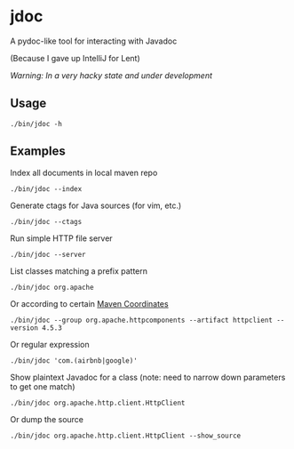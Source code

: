 jdoc
====

A pydoc-like tool for interacting with Javadoc 

(Because I gave up IntelliJ for Lent)

_Warning: In a very hacky state and under development_

Usage
-----

```
./bin/jdoc -h
```

Examples
-----

Index all documents in local maven repo

```
./bin/jdoc --index
```

Generate ctags for Java sources (for vim, etc.)

```
./bin/jdoc --ctags
```

Run simple HTTP file server

```
./bin/jdoc --server
```

List classes matching a prefix pattern

```
./bin/jdoc org.apache
```

Or according to certain [Maven Coordinates](https://maven.apache.org/pom.html#Maven_Coordinates)

```
./bin/jdoc --group org.apache.httpcomponents --artifact httpclient --version 4.5.3
```

Or regular expression

```
./bin/jdoc 'com.(airbnb|google)'
```

Show plaintext Javadoc for a class (note: need to narrow down parameters to get one match)

```
./bin/jdoc org.apache.http.client.HttpClient
```

Or dump the source

```
./bin/jdoc org.apache.http.client.HttpClient --show_source
```
